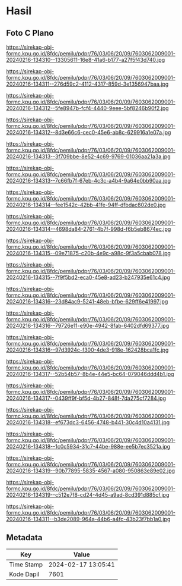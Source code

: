 # Hasil

## Foto C Plano

https://sirekap-obj-formc.kpu.go.id/8fdc/pemilu/pdpr/76/03/06/20/09/7603062009001-20240216-134310--13305611-16e8-41a6-b177-a27f5f43d740.jpg

https://sirekap-obj-formc.kpu.go.id/8fdc/pemilu/pdpr/76/03/06/20/09/7603062009001-20240216-134311--276d59c2-4112-4317-859d-3e1356947baa.jpg

https://sirekap-obj-formc.kpu.go.id/8fdc/pemilu/pdpr/76/03/06/20/09/7603062009001-20240216-134312--5fe8947b-fcf4-4440-9eee-5bf8246b90f2.jpg

https://sirekap-obj-formc.kpu.go.id/8fdc/pemilu/pdpr/76/03/06/20/09/7603062009001-20240216-134312--8d3e66c6-cec0-45e6-ab8c-629916a1e07a.jpg

https://sirekap-obj-formc.kpu.go.id/8fdc/pemilu/pdpr/76/03/06/20/09/7603062009001-20240216-134313--3f709bbe-8e52-4c69-9769-01036aa21a3a.jpg

https://sirekap-obj-formc.kpu.go.id/8fdc/pemilu/pdpr/76/03/06/20/09/7603062009001-20240216-134313--7c66fb7f-67eb-4c3c-a4b4-9a64e0bb90aa.jpg

https://sirekap-obj-formc.kpu.go.id/8fdc/pemilu/pdpr/76/03/06/20/09/7603062009001-20240216-134314--fee1542c-42bb-41fe-94ff-dfbdac802de0.jpg

https://sirekap-obj-formc.kpu.go.id/8fdc/pemilu/pdpr/76/03/06/20/09/7603062009001-20240216-134314--4698da84-2761-4b7f-998d-f6b5eb8674ec.jpg

https://sirekap-obj-formc.kpu.go.id/8fdc/pemilu/pdpr/76/03/06/20/09/7603062009001-20240216-134315--09e71875-c20b-4e9c-a98c-9f3a5cbab078.jpg

https://sirekap-obj-formc.kpu.go.id/8fdc/pemilu/pdpr/76/03/06/20/09/7603062009001-20240216-134315--7f9f5bd2-eca0-45e8-ad23-b247935e61c4.jpg

https://sirekap-obj-formc.kpu.go.id/8fdc/pemilu/pdpr/76/03/06/20/09/7603062009001-20240216-134316--23d84ac9-5241-48eb-bfbe-629ff6e41997.jpg

https://sirekap-obj-formc.kpu.go.id/8fdc/pemilu/pdpr/76/03/06/20/09/7603062009001-20240216-134316--79726e11-e90e-4942-8fab-6402dfd69377.jpg

https://sirekap-obj-formc.kpu.go.id/8fdc/pemilu/pdpr/76/03/06/20/09/7603062009001-20240216-134316--97d3924c-f300-4de3-918e-162428bca1fc.jpg

https://sirekap-obj-formc.kpu.go.id/8fdc/pemilu/pdpr/76/03/06/20/09/7603062009001-20240216-134317--52b54b57-8b4e-44e5-bc64-079046ddd4b1.jpg

https://sirekap-obj-formc.kpu.go.id/8fdc/pemilu/pdpr/76/03/06/20/09/7603062009001-20240216-134317--0439ff9f-bf5d-4b27-848f-7da275cf7284.jpg

https://sirekap-obj-formc.kpu.go.id/8fdc/pemilu/pdpr/76/03/06/20/09/7603062009001-20240216-134318--ef673dc3-6456-4748-b441-30c4d10a4131.jpg

https://sirekap-obj-formc.kpu.go.id/8fdc/pemilu/pdpr/76/03/06/20/09/7603062009001-20240216-134318--1c0c5934-31c7-44be-988e-ee5b7ec3521a.jpg

https://sirekap-obj-formc.kpu.go.id/8fdc/pemilu/pdpr/76/03/06/20/09/7603062009001-20240216-134319--90b77895-5835-4567-a080-950863e89e02.jpg

https://sirekap-obj-formc.kpu.go.id/8fdc/pemilu/pdpr/76/03/06/20/09/7603062009001-20240216-134319--c512e7f8-cd24-4d45-a9ad-8cd391d885cf.jpg

https://sirekap-obj-formc.kpu.go.id/8fdc/pemilu/pdpr/76/03/06/20/09/7603062009001-20240216-134311--b3de2089-964a-44b6-a4fc-43b23f7bb1a0.jpg


## Metadata

| Key        | Value               |
| ---------- | ------------------- |
| Time Stamp | 2024-02-17 13:05:41 |
| Kode Dapil | 7601                |



